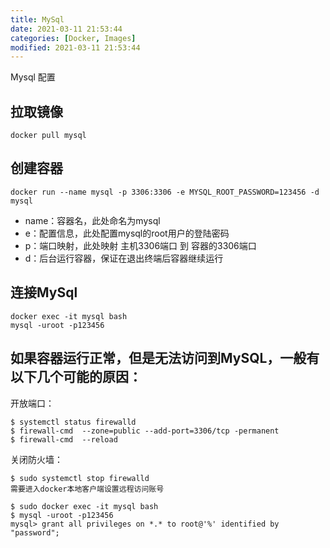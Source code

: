 ```yaml
---
title: MySql
date: 2021-03-11 21:53:44
categories: [Docker, Images]
modified: 2021-03-11 21:53:44
---
```


Mysql 配置

<!-- more-->

## 拉取镜像

```
docker pull mysql
```

## 创建容器

```
docker run --name mysql -p 3306:3306 -e MYSQL_ROOT_PASSWORD=123456 -d mysql
```

- name：容器名，此处命名为mysql
- e：配置信息，此处配置mysql的root用户的登陆密码
- p：端口映射，此处映射 主机3306端口 到 容器的3306端口
- d：后台运行容器，保证在退出终端后容器继续运行

## 连接MySql

```shell
docker exec -it mysql bash
mysql -uroot -p123456
```

## 如果容器运行正常，但是无法访问到MySQL，一般有以下几个可能的原因：

开放端口：
```shell
$ systemctl status firewalld
$ firewall-cmd  --zone=public --add-port=3306/tcp -permanent
$ firewall-cmd  --reload
```

关闭防火墙：
```shell
$ sudo systemctl stop firewalld
需要进入docker本地客户端设置远程访问账号

$ sudo docker exec -it mysql bash
$ mysql -uroot -p123456
mysql> grant all privileges on *.* to root@'%' identified by "password";
```
